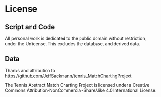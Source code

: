 # License
## Script and Code
All personal work is dedicated to the public domain without restriction, under the Unlicense. 
This excludes the database, and derived data.
## Data
Thanks and attribution to https://github.com/JeffSackmann/tennis_MatchChartingProject

The Tennis Abstract Match Charting Project is licensed under a Creative Commons Attribution-NonCommercial-ShareAlike 4.0 International License.